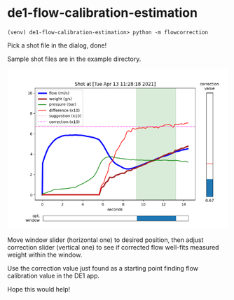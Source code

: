 # de1-flow-calibration-estimation
``` 
(venv) de1-flow-calibration-estimation> python -m flowcorrection
```
Pick a shot file in the dialog, done!

Sample shot files are in the example directory.

![flowcorrection](figure.png)

Move window slider (horizontal one) to desired position, then adjust correction slider (vertical one) to see if corrected flow well-fits measured weight within the window.

Use the correction value just found as a starting point finding flow calibration value in the DE1 app.

Hope this would help!